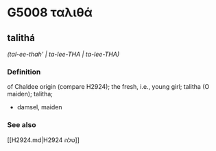 # G5008 ταλιθά

## talithá

_(tal-ee-thah' | ta-lee-THA | ta-lee-THA)_

### Definition

of Chaldee origin (compare H2924); the fresh, i.e., young girl; talitha (O maiden); talitha; 

- damsel, maiden

### See also

[[H2924.md|H2924 טלה]]
